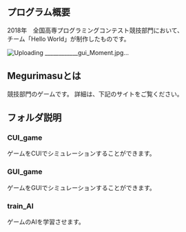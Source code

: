 ## プログラム概要
2018年　全国高専プログラミングコンテスト競技部門において、  
チーム「Hello World」が制作したものです。

![Uploading ____________gui_Moment.jpg…]()

## Megurimasuとは
競技部門のゲームです。
詳細は、下記のサイトをご覧ください。

## フォルダ説明
### CUI_game
ゲームをCUIでシミュレーションすることができます。

### GUI_game
ゲームをGUIでシミュレーションすることができます。

### train_AI
ゲームのAIを学習させます。